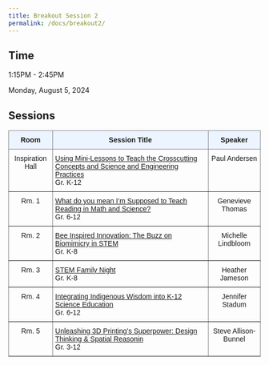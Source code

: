 ```yaml
---
title: Breakout Session 2
permalink: /docs/breakout2/
---
```


## Time

1:15PM - 2:45PM

Monday, August 5, 2024

## Sessions

<style type="text/css">
.tg  {border-collapse:collapse;border-spacing:0;}
.tg td{border-color:black;border-style:solid;border-width:1px;font-family:Arial, sans-serif;font-size:14px;
  overflow:hidden;padding:10px 5px;word-break:normal;}
.tg th{border-color:black;border-style:solid;border-width:1px;font-family:Arial, sans-serif;font-size:14px;
  font-weight:normal;overflow:hidden;padding:10px 5px;word-break:normal;}
.tg .tg-c3ow{border-color:inherit;text-align:center;vertical-align:top}
.tg .tg-5w3z{background-color:#ecf4ff;border-color:inherit;text-align:center;vertical-align:top}
.tg .tg-0pky{border-color:inherit;text-align:left;vertical-align:top}
</style>
<table class="tg">
<thead>
  <tr>
    <th class="tg-5w3z"><span style="font-weight:bold">Room</span></th>
    <th class="tg-5w3z"><span style="font-weight:bold">Session Title</span></th>
    <th class="tg-5w3z"><span style="font-weight:bold">Speaker</span></th>
  </tr>
</thead>
<tbody>
  <tr>
    <td class="tg-c3ow">Inspiration Hall</td>
    <td class="tg-0pky"><a href="https://jake-chipps.github.io/SSI24/docs/b2p1/">Using Mini-Lessons to Teach the Crosscutting Concepts and Science and Engineering Practices</a><br>Gr. K-12</td>
    <td class="tg-c3ow">Paul Andersen</td>
  </tr>
  <tr>
    <td class="tg-c3ow">Rm. 1</td>
    <td class="tg-0pky"><a href="https://jake-chipps.github.io/SSI24/docs/b2p2/">What do you mean I’m Supposed to Teach Reading in Math and Science?</a><br>Gr. 6-12</td>
    <td class="tg-c3ow">Genevieve Thomas</td>
  </tr>
  <tr>
    <td class="tg-c3ow">Rm. 2</td>
    <td class="tg-0pky"><a href="https://jake-chipps.github.io/SSI24/docs/b2p3/">Bee Inspired Innovation: The Buzz on Biomimicry in STEM</a><br>Gr. K-8</td>
    <td class="tg-c3ow">Michelle Lindbloom</td>
  </tr>
  <tr>
    <td class="tg-c3ow">Rm. 3</td>
    <td class="tg-0pky"><a href="https://jake-chipps.github.io/SSI24/docs/b2p4/">STEM Family Night</a><br>Gr. K-8</td>
    <td class="tg-c3ow">Heather Jameson</td>
  </tr>
  <tr>
    <td class="tg-c3ow">Rm. 4</td>
    <td class="tg-0pky"><a href="https://jake-chipps.github.io/SSI24/docs/b2p5/">Integrating Indigenous Wisdom into K-12 Science Education</a><br>Gr. 6-12</td>
    <td class="tg-c3ow">Jennifer Stadum</td>
  </tr>
    <tr>
    <td class="tg-c3ow">Rm. 5</td>
    <td class="tg-0pky"><a href="https://jake-chipps.github.io/SSI24/docs/b2p6/">Unleashing 3D Printing’s Superpower: Design Thinking & Spatial Reasonin</a><br>Gr. 3-12</td>
    <td class="tg-c3ow">Steve Allison-Bunnel</td>
  </tr>
</tbody>
</table>